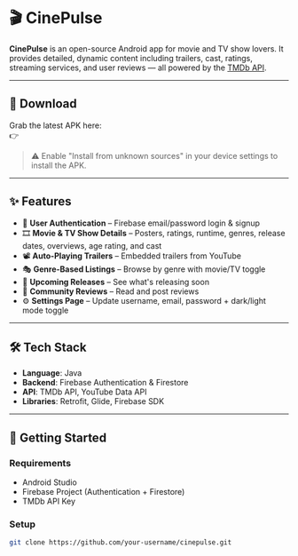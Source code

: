 # 🎬 CinePulse

**CinePulse** is an open-source Android app for movie and TV show lovers. It provides detailed, dynamic content including trailers, cast, ratings, streaming services, and user reviews — all powered by the [TMDb API](https://www.themoviedb.org/).

---

## 📲 Download

Grab the latest APK here:  
👉 

> ⚠️ Enable "Install from unknown sources" in your device settings to install the APK.

---

## ✨ Features

- 🔐 **User Authentication** – Firebase email/password login & signup  
- 🎞️ **Movie & TV Show Details** – Posters, ratings, runtime, genres, release dates, overviews, age rating, and cast  
- 📽️ **Auto-Playing Trailers** – Embedded trailers from YouTube  
- 🎭 **Genre-Based Listings** – Browse by genre with movie/TV toggle  
- 📅 **Upcoming Releases** – See what's releasing soon  
- 💬 **Community Reviews** – Read and post reviews  
- ⚙️ **Settings Page** – Update username, email, password + dark/light mode toggle  

---

## 🛠️ Tech Stack

- **Language**: Java  
- **Backend**: Firebase Authentication & Firestore  
- **API**: TMDb API, YouTube Data API  
- **Libraries**: Retrofit, Glide, Firebase SDK  

---

## 🚀 Getting Started

### Requirements
- Android Studio
- Firebase Project (Authentication + Firestore)
- TMDb API Key

### Setup

```bash
git clone https://github.com/your-username/cinepulse.git
